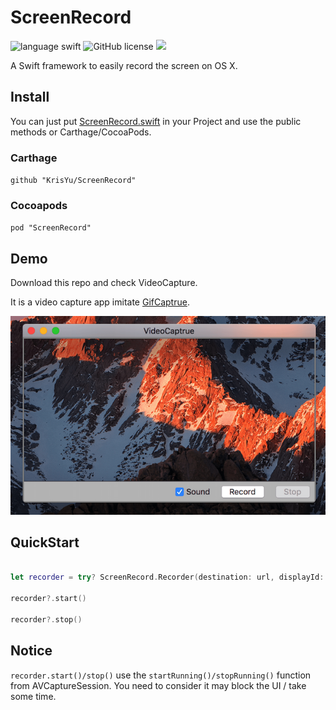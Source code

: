 # ScreenRecord  


![language swift ](https://img.shields.io/badge/language-swift-orange.svg) 
![GitHub license](https://img.shields.io/cocoapods/l/ScreenRecord.svg?style=flat)
![](https://img.shields.io/badge/Carthage-compatible-4BC51D.svg?style=flat)




A Swift framework to easily record the screen on OS X.

## Install
 
You can just put [ScreenRecord.swift](https://github.com/KrisYu/ScreenRecord/blob/master/ScreenRecord/ScreenRecord.swift) in your Project and use the public methods or Carthage/CocoaPods.



### Carthage

`github "KrisYu/ScreenRecord"`


### Cocoapods

`pod "ScreenRecord"`


## Demo

Download this repo and check VideoCapture.

It is a video capture app imitate [GifCaptrue](https://github.com/onmyway133/GifCapture).


![](videocapture.png) 


## QuickStart

```swift

let recorder = try? ScreenRecord.Recorder(destination: url, displayId: CGMainDisplayID(), cropRect: nil, audioDevice: nil )

recorder?.start()

recorder?.stop()
```

## Notice

`recorder.start()/stop()` use the `startRunning()/stopRunning()` function from AVCaptureSession. You need to consider it may block the UI / take some time.

